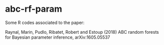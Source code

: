 # abc-rf-param

Some R codes associated to the paper:

Raynal, Marin, Pudlo, Ribatet, Robert and Estoup (2018) ABC random forests for Bayesian parameter inference,
arXiv:1605.05537
